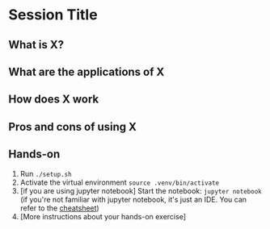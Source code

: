 # Session Title

## What is X?

## What are the applications of X

## How does X work

## Pros and cons of using X

## Hands-on
1. Run `./setup.sh`
2. Activate the virtual environment `source .venv/bin/activate`
3. [if you are using jupyter notebook] Start the notebook: `jupyter notebook` (if you're not familiar with jupyter notebook, it's just an IDE. You can refer to the [cheatsheet](https://www.cheatography.com/weidadeyue/cheat-sheets/jupyter-notebook/))
4. [More instructions about your hands-on exercise]
